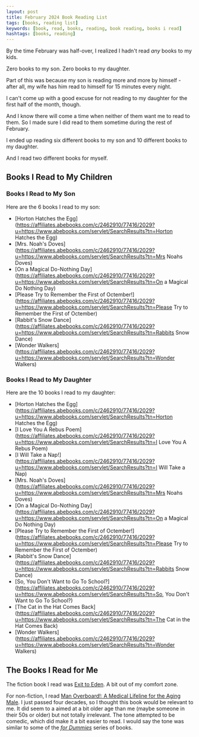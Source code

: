 ```yaml
---
layout: post
title: February 2024 Book Reading List
tags: [books, reading list]
keywords: [book, read, books, reading, book reading, books i read]
hashtags: [books, reading]
---
```


By the time February was half-over, I realized I hadn't read *any* books to my kids.

Zero books to my son. Zero books to my daughter.

Part of this was because my son is reading more and more by himself - after all, my wife has him read to himself for 15 minutes every night.

I can't come up with a good excuse for not reading to my daughter for the first half of the month, though.

And I know there will come a time when neither of them want me to read to them. So I made sure I did read to them sometime during the rest of February.

I ended up reading six different books to my son and 10 different books to my daughter.

And I read two different books for myself.

## Books I Read to My Children

### Books I Read to My Son

Here are the 6 books I read to my son:

* [Horton Hatches the Egg](https://affiliates.abebooks.com/c/2462910/77416/2029?u=https://www.abebooks.com/servlet/SearchResults?tn=Horton Hatches the Egg)
* [Mrs. Noah's Doves](https://affiliates.abebooks.com/c/2462910/77416/2029?u=https://www.abebooks.com/servlet/SearchResults?tn=Mrs Noahs Doves)
* [On a Magical Do-Nothing Day](https://affiliates.abebooks.com/c/2462910/77416/2029?u=https://www.abebooks.com/servlet/SearchResults?tn=On a Magical Do Nothing Day)
* [Please Try to Remember the First of Octember!](https://affiliates.abebooks.com/c/2462910/77416/2029?u=https://www.abebooks.com/servlet/SearchResults?tn=Please Try to Remember the First of Octember)
* [Rabbit's Snow Dance](https://affiliates.abebooks.com/c/2462910/77416/2029?u=https://www.abebooks.com/servlet/SearchResults?tn=Rabbits Snow Dance)
* [Wonder Walkers](https://affiliates.abebooks.com/c/2462910/77416/2029?u=https://www.abebooks.com/servlet/SearchResults?tn=Wonder Walkers)

### Books I Read to My Daughter

Here are the 10 books I read to my daughter:

* [Horton Hatches the Egg](https://affiliates.abebooks.com/c/2462910/77416/2029?u=https://www.abebooks.com/servlet/SearchResults?tn=Horton Hatches the Egg)
* [I Love You A Rebus Poem](https://affiliates.abebooks.com/c/2462910/77416/2029?u=https://www.abebooks.com/servlet/SearchResults?tn=I Love You A Rebus Poem)
* [I Will Take a Nap!](https://affiliates.abebooks.com/c/2462910/77416/2029?u=https://www.abebooks.com/servlet/SearchResults?tn=I Will Take a Nap)
* [Mrs. Noah's Doves](https://affiliates.abebooks.com/c/2462910/77416/2029?u=https://www.abebooks.com/servlet/SearchResults?tn=Mrs Noahs Doves)
* [On a Magical Do-Nothing Day](https://affiliates.abebooks.com/c/2462910/77416/2029?u=https://www.abebooks.com/servlet/SearchResults?tn=On a Magical Do Nothing Day)
* [Please Try to Remember the First of Octember!](https://affiliates.abebooks.com/c/2462910/77416/2029?u=https://www.abebooks.com/servlet/SearchResults?tn=Please Try to Remember the First of Octember)
* [Rabbit's Snow Dance](https://affiliates.abebooks.com/c/2462910/77416/2029?u=https://www.abebooks.com/servlet/SearchResults?tn=Rabbits Snow Dance)
* [So, You Don't Want to Go To School?](https://affiliates.abebooks.com/c/2462910/77416/2029?u=https://www.abebooks.com/servlet/SearchResults?tn=So, You Don't Want to Go To School?)
* [The Cat in the Hat Comes Back](https://affiliates.abebooks.com/c/2462910/77416/2029?u=https://www.abebooks.com/servlet/SearchResults?tn=The Cat in the Hat Comes Back)
* [Wonder Walkers](https://affiliates.abebooks.com/c/2462910/77416/2029?u=https://www.abebooks.com/servlet/SearchResults?tn=Wonder Walkers)

## The Books I Read for Me

The fiction book I read was [Exit to Eden](https://www.amazon.com/dp/B00DB3FU2G/?tag=hendrixjoseph-20). A bit out of my comfort zone.

For non-fiction, I read [Man Overboard!: A Medical Lifeline for the Aging Male](https://www.amazon.com/gp/product/B09ZBLS81P/?tag=hendrixjoseph-20). I just passed four decades, so I thought this book would be relevant to me. It did seem to a aimed at a bit older age than me (maybe someone in their 50s or older) but not totally irrelevant. The tone attempted to be comedic, which did make it a bit easier to read. I would say the tone was similar to some of the [*for Dummies*](https://www.amazon.com/stores/page/40182AD8-851B-4944-8786-0D064157A931?tag=hendrixjoseph-20) series of books.
